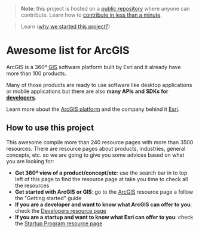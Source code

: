 > **Note**: this project is hosted on a [public repository](https://github.com/hhkaos/awesome-arcgis) where anyone can contribute. Learn how to [contribute in less than a minute](https://github.com/hhkaos/awesome-arcgis/blob/master/CONTRIBUTING.md#contributions).

> Learn ([why we started this project?](./about/README.md))

# Awesome list for ArcGIS

ArcGIS is a 360º [GIS](./gis/README.md) software platform built by Esri and it already have more than
100 products.

Many of those products are ready to use software like desktop
applications or mobile applications but there are also **many APIs and SDKs for [developers](arcgis/developers/README.md)**.

Learn more about the [ArcGIS platform](./arcgis/README.md) and the company behind it [Esri](./esri/README.md).

## How to use this project

This awesome compile more than 240 resource pages with more than 3500 resources. There are resource pages about products, industries, general concepts, etc. so we are going to give you some advices based on what you are looking for:

* **Get 360º view of a product/concept/etc**: use the search bar in to top left of this page to find the resource page at take you time to check all the resources
* **Get started with ArcGIS or GIS**: go to the [ArcGIS](./arcgis/README.md) resource page a follow the "Getting started" guide
* **If you are a developer and want to know what ArcGIS can offer to you**: check the [Developers resource page](./arcgis/developers/README.md)
* **If you are a startup and want to know what Esri can offer to you**: check the [Startup Program resource page](./esri/startup-program/README.md)
